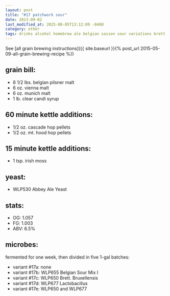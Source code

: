 ```yaml
---
layout: post
title: "#17 patchwork sour"
date: 2013-09-02
last_modified_at: 2025-08-05T13:12:09 -0400
category: other
tags: drinks alcohol homebrew ale belgian saison sour variations brett beer
---
```

See  [all grain brewing instructions]({{ site.baseurl }}{% post_url 2015-05-09-all-grain-brewing-recipe %})

## grain bill:
* 8 1/2 lbs. belgian pilsner malt
* 6 oz. vienna malt
* 6 oz. munich malt
* 1 lb. clear candi syrup

## 60 minute kettle additions:
* 1/2 oz. cascade hop pellets
* 1/2 oz. mt. hood hop pellets

## 15 minute kettle additions:
* 1 tsp. irish moss

## yeast:
* WLP530 Abbey Ale Yeast

## stats:
* OG: 1.057
* FG: 1.003
* ABV: 6.5%

## microbes:
fermented for one week, then divided in five 1-gal batches:
* variant #17a: none
* variant #17b: WLP655 Belgian Sour Mix I
* variant #17c: WLP650 Brett. Bruxellensis
* variant #17d: WLP677 Lactobacillus
* variant #17e: WLP650 and WLP677
